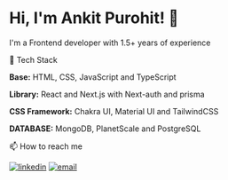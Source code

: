 
# Hi, I'm Ankit Purohit! 👋


I'm a Frontend developer with 1.5+ years of experience


🚀  Tech Stack

**Base:** HTML, CSS, JavaScript and TypeScript

**Library:**  React and Next.js with Next-auth and prisma

**CSS Framework:** Chakra UI, Material UI and TailwindCSS

**DATABASE:** MongoDB, PlanetScale and PostgreSQL


📫 How to reach me

[![linkedin](https://img.shields.io/badge/linkedin-0A66C2?style=for-the-badge&logo=linkedin&logoColor=white)](https://www.linkedin.com/in/theankitpurohit/)
[![email](https://img.shields.io/badge/email-1DA1F2?style=for-the-badge&logo=gmail)](mailto:theankitpurohit@gmail.com/)






